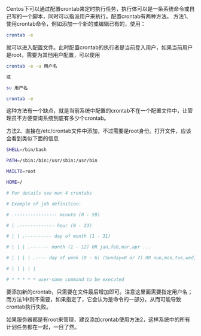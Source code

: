 Centos下可以通过配置crontab来定时执行任务，执行体可以是一条系统命令或自己写的一个脚本，同时可以指派用户来执行。配置crontab有两种方法。
方法1、使用crontab命令，例如添加一个新的或编辑已有的，使用：
```bash
crontab -e
```

就可以进入配置文件。此时配置crontab的执行者是当前登入用户，如果当前用户是root，需要为其他用户配置，可以使用
```bash
crontab -e -u 用户名

或

su 用户名

crontab -e
```

这种方法有一个缺点，就是当前系统中配置的crontab不在一个配置文件中，让管理员不方便查询系统到底有多少个crontab。

方法2、直接在/etc/crontab文件中添加，不过需要是root身份。打开文件，应该会看到类似下面的信息
```bash
SHELL=/bin/bash

PATH=/sbin:/bin:/usr/sbin:/usr/bin

MAILTO=root

HOME=/

# For details see man 4 crontabs

# Example of job definition:

# .---------------- minute (0 - 59)

# | .------------- hour (0 - 23)

# | | .---------- day of month (1 - 31)

# | | | .------- month (1 - 12) OR jan,feb,mar,apr ...

# | | | | .---- day of week (0 - 6) (Sunday=0 or 7) OR sun,mon,tue,wed,thu,fri,sat

# | | | | |

# * * * * * user-name command to be executed
```

要添加新的crontab，只需要在文件最后增加即可。注意这里面需要指定用户名；而方法1中则不需要，如果指定了，它会认为是命令的一部分，从而可能导致crontab执行失败。

如果服务器都是有root来管理，建议添加crontab使用方法2，这样系统中的所有计划任务都在一起，一目了然。